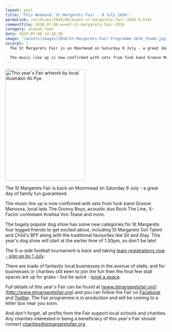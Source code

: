 ```yaml
---
layout: post
title: "This Weekend: St Margarets Fair - 9 July 2016"
permalink: /archives/2016/06/event-st-margarets-fair-2016-b.html
commentfile: 2016-07-08-event-st-margarets-fair-2016
category: around_town
date: 2016-07-08 14:18:30
image: "/assets/images/2016/St-Margarets-Fair-Programme-2016_thumb.jpg"
excerpt: |
  The St Margarets Fair is on Moormead on Saturday 9 July - a great day of family fun guaranteed.

  The music line up is now confirmed with sets from funk band Groove Manoova, local lads The Groovy Boys, acoustic duo Rock The Line, X-Factor contestant Anelisa Von Tease and more.
---
```


<a href="/assets/images/2016/St-Margarets-Fair-Programme-2016.jpg" title="This year's Fair artwork  by local illustrator Ali Pye"><img src="/assets/images/2016/St-Margarets-Fair-Programme-2016_thumb.jpg" width="250" height="347" alt="This year's Fair artwork  by local illustrator Ali Pye" class="photo right" /></a>

The St Margarets Fair is back on Moormead on Saturday 9 July - a great day of family fun guaranteed.

The music line up is now confirmed with sets from funk band Groove Manoova, local lads The Groovy Boys, acoustic duo Rock The Line, X-Factor contestant Anelisa Von Tease and more.

The hugely popular dog show has some new categories for St Margarets four legged friends to get excited about, including St Margarets Got Talent and Child's BFF along with the traditional favourites like Sit and Stay. This year's dog show will start at the earlier time of 1.30pm, so don't be late!

The 5-a-side football tournament is back and taking [team registrations now - sign up by 1 July](http://www.stmargaretsfair.org/football.html).

There are loads of fantastic local businesses in the avenue of stalls, and for businesses or charities still keen to join the fun then the final few stall spaces are up for grabs - but be quick - [book a space](http://www.stmargaretsfair.org/book.html).

Full details of this year's Fair can be found at [www.stmargaretsfair.org](http://www.stmargaretsfair.org) and you can follow the Fair on [Facebook](http://www.facebook.com/StMargaretsFair) and [Twitter](https://twitter.com/stmargaretsfair). The Fair programme is in production and will be coming to a letter box near you soon.

And don't forget, all profits from the Fair support local schools and charities. Any charities interested in being a beneficiary of this year's Fair should contact <charities@stmargaretsfair.org>.
